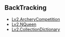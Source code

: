 ## BackTracking
- [Lv2.ArcheryCompetition](https://programmers.co.kr/learn/courses/30/lessons/92342?language=kotlin)
- [Lv2.NQueen](https://programmers.co.kr/learn/courses/30/lessons/12952?language=kotlin)
- [Lv2.CollectionDictionary](https://school.programmers.co.kr/learn/courses/30/lessons/84512)
